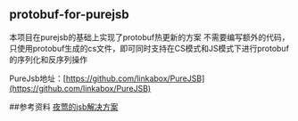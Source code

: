 ## protobuf-for-purejsb

本项目在purejsb的基础上实现了protobuf热更新的方案
不需要编写额外的代码，只使用protobuf生成的cs文件，即可同时支持在CS模式和JS模式下进行protobuf的序列化和反序列操作

PureJsb地址：[https://github.com/linkabox/PureJSB](https://github.com/linkabox/PureJSB)

##参考资料
[夜莺的jsb解决方案](http://www.cnblogs.com/zyc-it/p/4881026.html)